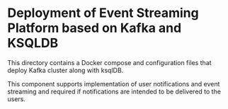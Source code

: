 # Deployment of Event Streaming Platform based on Kafka and KSQLDB

This directory contains a Docker compose and configuration files that
deploy Kafka cluster along with ksqlDB.

This component supports implementation of user notifications and event
streaming and required if notifications are intended to be delivered
to the users.

